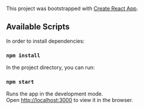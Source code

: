 This project was bootstrapped with [Create React App](https://github.com/facebook/create-react-app).

## Available Scripts

In order to install dependencies:

### `npm install`

In the project directory, you can run:

### `npm start`

Runs the app in the development mode.<br>
Open [http://localhost:3000](http://localhost:3000) to view it in the browser.

